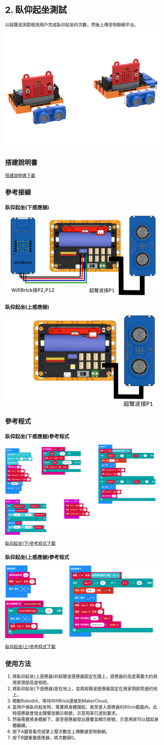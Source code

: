 # 2. 臥仰起坐測試

以超聲波測距檢測用戶完成臥仰起坐的次數，然後上傳至物聯網平台。

![](./images/situp.png)

## 搭建說明書

[搭建說明書下載]()

## 參考接線

### 臥仰起坐(下感應器)

![](./images/pushup_wire.png)

### 臥仰起坐(上感應器)

![](./images/situp_wire1.png)

## 參考程式

### 臥仰起坐(下感應器)參考程式

![](./images/situp_code1.png)

[臥仰起坐(下)參考程式下載](https://makecode.microbit.org/_Lax55gFC03iT)

### 臥仰起坐(上感應器)參考程式

![](./images/situp_code2.png)

[臥仰起坐(上)參考程式下載](https://makecode.microbit.org/_JkjfXiiFgUuk)

## 使用方法

1. 將臥仰起坐(上感應器)的超聲波感應器固定在牆上，感應器的高度需要大約與用家頭部高度相若。
2. 將臥仰起坐(下感應器)放在地上，並將超聲波感應器固定在用家頭部旁邊的地上。
3. 開動Robotbit，等待WifiBrick連接到MakerCloud。
4. 當用戶做臥仰起坐時，需要將身體撐起，直至進入感應器的80cm範圍內，此時感應器會發出聲響並顯示剔號，示意用家已達到要求。
5. 然後需要將身體躺下，直至感應器發出聲響並顯示剔號，示意用家可以撐起身體繼續。
6. 按下A鍵查看完成掌上壓次數並上傳數據至物聯網。
7. 按下B鍵重置感應器，將次數歸0。